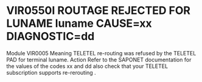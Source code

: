 # VIR0550I ROUTAGE REJECTED FOR LUNAME luname CAUSE=xx DIAGNOSTIC=dd
Module
    VIR0005
Meaning
    TELETEL re-routing was refused by the TELETEL PAD for terminal luname.
Action
    Refer to the SAPONET documentation for the values of the codes xx and dd also check that your TELETEL subscription supports re-rerouting .
